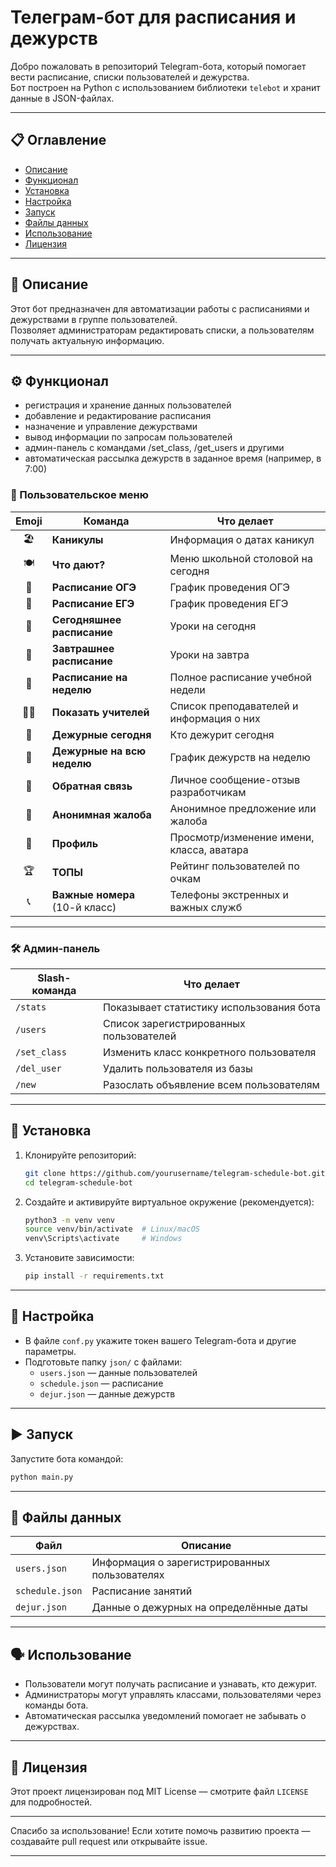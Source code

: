 
# Телеграм-бот для расписания и дежурств

Добро пожаловать в репозиторий Telegram-бота, который помогает вести расписание, списки пользователей и дежурства.  
Бот построен на Python с использованием библиотеки `telebot` и хранит данные в JSON-файлах.

---

## 📋 Оглавление
- [Описание](#-описание)
- [Функционал](#-функционал)
- [Установка](#-установка)
- [Настройка](#-настройка)
- [Запуск](#-запуск)
- [Файлы данных](#-файлы-данных)
- [Использование](#-использование)
- [Лицензия](#-лицензия)

---

## 📝 Описание
Этот бот предназначен для автоматизации работы с расписаниями и дежурствами в группе пользователей.  
Позволяет администраторам редактировать списки, а пользователям получать актуальную информацию.

---

## ⚙️ Функционал
- регистрация и хранение данных пользователей
- добавление и редактирование расписания
- назначение и управление дежурствами
- вывод информации по запросам пользователей
- админ-панель с командами /set_class, /get_users и другими
- автоматическая рассылка дежурств в заданное время (например, в 7:00)

### 📲 Пользовательское меню

| Emoji | Команда                          | Что делает                                           |
| :---: | -------------------------------- | ---------------------------------------------------- |
| 🏖    | **Каникулы**                     | Информация о датах каникул                           |
| 🍽️   | **Что дают?**                    | Меню школьной столовой на сегодня                    |
| 📅    | **Расписание ОГЭ**               | График проведения ОГЭ                                |
| 📅    | **Расписание ЕГЭ**               | График проведения ЕГЭ                                |
| 📅    | **Сегодняшнее расписание**       | Уроки на сегодня                                     |
| 📅    | **Завтрашнее расписание**        | Уроки на завтра                                      |
| 📅    | **Расписание на неделю**         | Полное расписание учебной недели                     |
| 👩‍🏫 | **Показать учителей**            | Список преподавателей и информация о них             |
| 📝    | **Дежурные сегодня**             | Кто дежурит сегодня                                  |
| 📝    | **Дежурные на всю неделю**       | График дежурств на неделю                            |
| 📢    | **Обратная связь**               | Личное сообщение-отзыв разработчикам                 |
| 📢    | **Анонимная жалоба**             | Анонимное предложение или жалоба                     |
| 👤    | **Профиль**                      | Просмотр/изменение имени, класса, аватара            |
| 🏆    | **ТОПЫ**                         | Рейтинг пользователей по очкам                       |
| 📞    | **Важные номера** (10-й класс)   | Телефоны экстренных и важных служб                   |

---

### 🛠️ Админ-панель

| Slash-команда | Что делает                              |
| ------------- | --------------------------------------- |
| `/stats`      | Показывает статистику использования бота|
| `/users`      | Список зарегистрированных пользователей |
| `/set_class`  | Изменить класс конкретного пользователя |
| `/del_user`   | Удалить пользователя из базы            |
| `/new`        | Разослать объявление всем пользователям |

---

## 🚀 Установка
1. Клонируйте репозиторий:  
   ```bash
   git clone https://github.com/yourusername/telegram-schedule-bot.git
   cd telegram-schedule-bot
   ```

2. Создайте и активируйте виртуальное окружение (рекомендуется):  
   ```bash
   python3 -m venv venv
   source venv/bin/activate  # Linux/macOS
   venv\Scripts\activate     # Windows
   ```

3. Установите зависимости:  
   ```bash
   pip install -r requirements.txt
   ```

---

## 🔧 Настройка
- В файле `conf.py` укажите токен вашего Telegram-бота и другие параметры.  
- Подготовьте папку `json/` с файлами:  
  - `users.json` — данные пользователей  
  - `schedule.json` — расписание  
  - `dejur.json` — данные дежурств  

---

## ▶️ Запуск
Запустите бота командой:  
```bash
python main.py
```

---

## 📂 Файлы данных

| Файл           | Описание                             |
| -------------- | ---------------------------------- |
| `users.json`   | Информация о зарегистрированных пользователях |
| `schedule.json`| Расписание занятий    |
| `dejur.json`   | Данные о дежурных на определённые даты |

---

## 🗣 Использование
- Пользователи могут получать расписание и узнавать, кто дежурит.  
- Администраторы могут управлять классами, пользователями через команды бота.  
- Автоматическая рассылка уведомлений помогает не забывать о дежурствах.

---

## 📄 Лицензия
Этот проект лицензирован под MIT License — смотрите файл `LICENSE` для подробностей.

---

Спасибо за использование! Если хотите помочь развитию проекта — создавайте pull request или открывайте issue.

---
